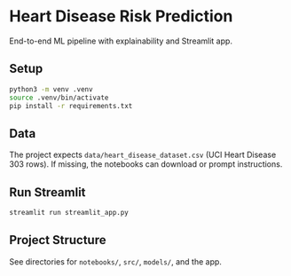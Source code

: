# Heart Disease Risk Prediction

End-to-end ML pipeline with explainability and Streamlit app.

## Setup

```bash
python3 -m venv .venv
source .venv/bin/activate
pip install -r requirements.txt
```

## Data

The project expects `data/heart_disease_dataset.csv` (UCI Heart Disease 303 rows). If missing, the notebooks can download or prompt instructions.

## Run Streamlit

```bash
streamlit run streamlit_app.py
```

## Project Structure

See directories for `notebooks/`, `src/`, `models/`, and the app.
